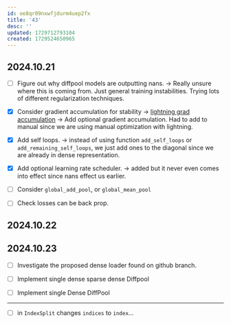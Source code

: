 ```yaml
---
id: oe8qr09nxwfjdurm4uep2fx
title: '43'
desc: ''
updated: 1729712793104
created: 1729524650965
---
```


## 2024.10.21

- [ ] Figure out why diffpool models are outputting nans. → Really unsure where this is coming from. Just general training instabilities. Trying lots of different regularization techniques.
- [x] Consider gradient accumulation for stability → [lightning grad accumulation](https://lightning.ai/docs/pytorch/stable/advanced/training_tricks.html) → Add optional gradient accumulation. Had to add to manual since we are using manual optimization with lightning.
- [x] Add self loops. → instead of using function `add_self_loops` or `add_remaining_self_loops`, we just add ones to the diagonal since we are already in dense representation.
- [x] Add optional learning rate scheduler. → added but it never even comes into effect since nans effect us earlier.
- [ ] Consider `global_add_pool`, or `global_mean_pool`

- [ ] Check losses can be back prop.


## 2024.10.22

## 2024.10.23

- [ ] Investigate the proposed dense loader found on github branch.
- [ ] Implement single dense sparse dense Diffpool
- [ ] Implement single Dense DiffPool


***

- [ ] in `IndexSplit` changes `indices` to `index`...
